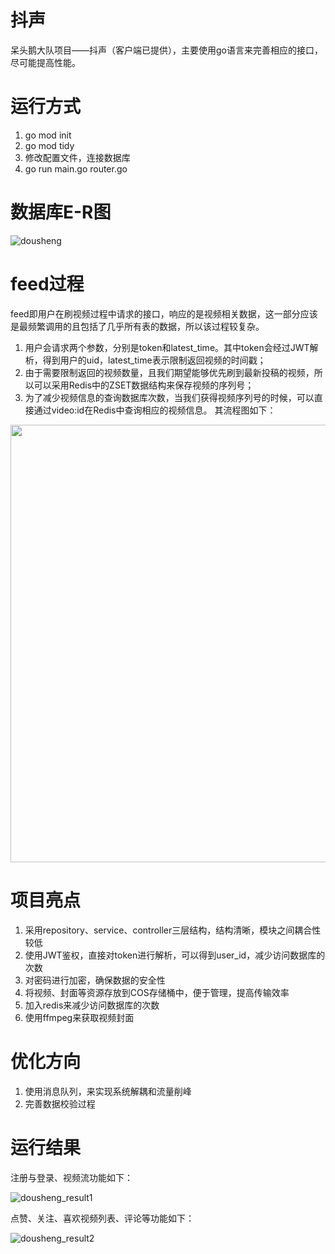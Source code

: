 # 抖声
呆头鹅大队项目——抖声（客户端已提供），主要使用go语言来完善相应的接口，尽可能提高性能。

# 运行方式
1. go mod init
2. go mod tidy
3. 修改配置文件，连接数据库
4. go run main.go router.go

# 数据库E-R图
![dousheng](https://wuhlan3-1307602190.cos.ap-guangzhou.myqcloud.com/img/dousheng.svg)

# feed过程
feed即用户在刷视频过程中请求的接口，响应的是视频相关数据，这一部分应该是最频繁调用的且包括了几乎所有表的数据，所以该过程较复杂。
1. 用户会请求两个参数，分别是token和latest_time。其中token会经过JWT解析，得到用户的uid，latest_time表示限制返回视频的时间戳；
2. 由于需要限制返回的视频数量，且我们期望能够优先刷到最新投稿的视频，所以可以采用Redis中的ZSET数据结构来保存视频的序列号；
3. 为了减少视频信息的查询数据库次数，当我们获得视频序列号的时候，可以直接通过video:id在Redis中查询相应的视频信息。
其流程图如下：

<img src="https://wuhlan3-1307602190.cos.ap-guangzhou.myqcloud.com/img/dousheng_feed.jpg" width="700px">

# 项目亮点
1. 采用repository、service、controller三层结构，结构清晰，模块之间耦合性较低
2. 使用JWT鉴权，直接对token进行解析，可以得到user_id，减少访问数据库的次数
3. 对密码进行加密，确保数据的安全性
4. 将视频、封面等资源存放到COS存储桶中，便于管理，提高传输效率
5. 加入redis来减少访问数据库的次数
6. 使用ffmpeg来获取视频封面

# 优化方向
1. 使用消息队列，来实现系统解耦和流量削峰
2. 完善数据校验过程

# 运行结果
注册与登录、视频流功能如下：

![dousheng_result1](https://wuhlan3-1307602190.cos.ap-guangzhou.myqcloud.com/img/dousheng1.png)

点赞、关注、喜欢视频列表、评论等功能如下：

![dousheng_result2](https://wuhlan3-1307602190.cos.ap-guangzhou.myqcloud.com/img/dousheng2.png)
